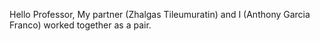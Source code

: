 Hello Professor,
My partner (Zhalgas Tileumuratin) and I (Anthony Garcia Franco) worked together as a pair.
